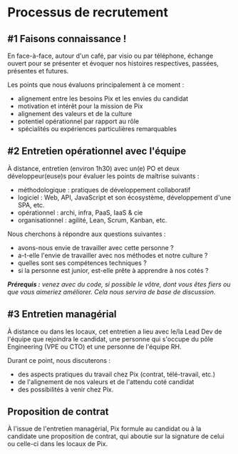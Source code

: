 # Processus de recrutement

## #1 Faisons connaissance !

En face-à-face, autour d'un café, par visio ou par téléphone, échange ouvert pour se présenter et évoquer nos histoires respectives, passées, présentes et futures.

Les points que nous évaluons principalement à ce moment :

* alignement entre les besoins Pix et les envies du candidat
* motivation et intérêt pour la mission de Pix
* alignement des valeurs et de la culture
* potentiel opérationnel par rapport au rôle
* spécialités ou expériences particulières remarquables

## #2 Entretien opérationnel avec l'équipe

À distance, entretien (environ 1h30) avec un(e) PO et deux développeur(euse)s pour évaluer les points de maîtrise suivants :

* méthodologique : pratiques de développement collaboratif
* logiciel : Web, API, JavaScript et son écosystème, développement d'une SPA, etc.
* opérationnel : archi, infra, PaaS, IaaS & cie
* organisationnel : agilité, Lean, Scrum, Kanban, etc.

Nous cherchons à répondre aux questions suivantes : 

* avons-nous envie de travailler avec cette personne ?
* a-t-elle l'envie de travailler avec nos méthodes et notre culture ?
* quelles sont ses compétences techniques ?
* si la personne est junior, est-elle prête à apprendre à nos cotés ?

_**Prérequis :** venez avec du code, si possible le vôtre, dont vous êtes fiers ou que vous aimeriez améliorer. Cela nous servira de base de discussion._


## #3 Entretien managérial

À distance ou dans les locaux, cet entretien a lieu avec le/la Lead Dev de l'équipe que rejoindra le candidat, une personne qui s'occupe du pôle Engineering (VPE ou CTO) et une personne de l'équipe RH.

Durant ce point, nous discuterons : 

* des aspects pratiques du travail chez Pix (contrat, télé-travail, etc.)
* de l'alignement de nos valeurs et de l'attendu coté candidat
* des possibilités à venir chez Pix.

## Proposition de contrat

À l'issue de l'entretien managérial, Pix formule au candidat ou à la candidate une proposition de contrat, qui aboutie sur la signature de celui ou celle-ci dans les locaux de Pix.
     
